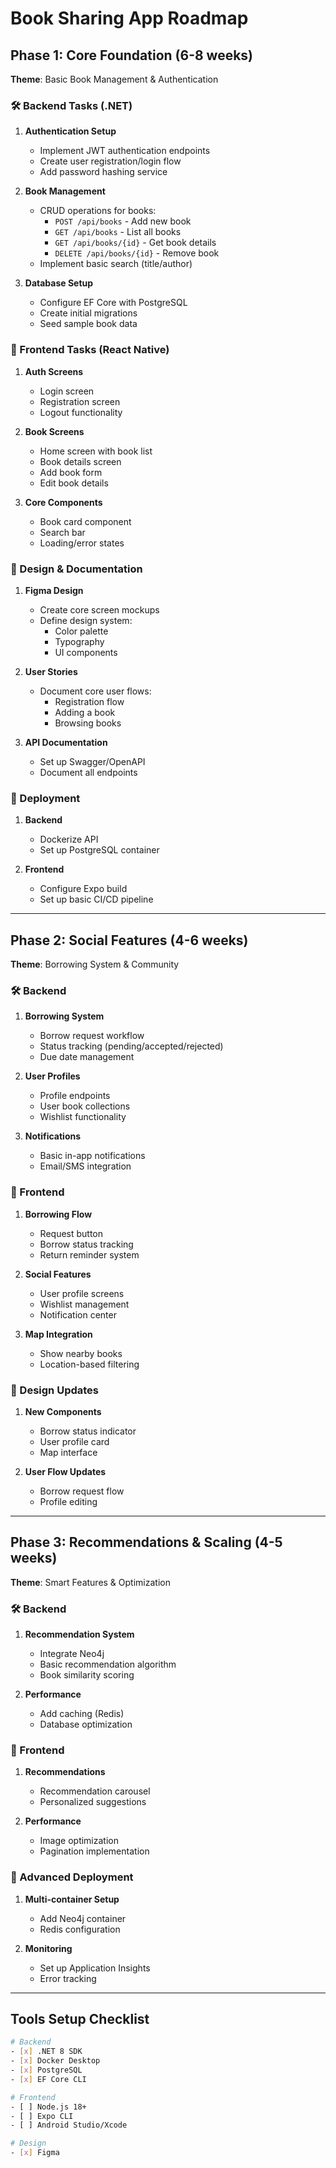 # Book Sharing App Roadmap

## Phase 1: Core Foundation (6-8 weeks)
**Theme**: Basic Book Management & Authentication

### 🛠 Backend Tasks (.NET)
1. **Authentication Setup**
   - Implement JWT authentication endpoints
   - Create user registration/login flow
   - Add password hashing service

2. **Book Management**
   - CRUD operations for books:
     - `POST /api/books` - Add new book
     - `GET /api/books` - List all books
     - `GET /api/books/{id}` - Get book details
     - `DELETE /api/books/{id}` - Remove book
   - Implement basic search (title/author)

3. **Database Setup**
   - Configure EF Core with PostgreSQL
   - Create initial migrations
   - Seed sample book data

### 📱 Frontend Tasks (React Native)
1. **Auth Screens**
   - Login screen
   - Registration screen
   - Logout functionality

2. **Book Screens**
   - Home screen with book list
   - Book details screen
   - Add book form
   - Edit book details

3. **Core Components**
   - Book card component
   - Search bar
   - Loading/error states

### 🎨 Design & Documentation
1. **Figma Design**
   - Create core screen mockups
   - Define design system:
     - Color palette
     - Typography
     - UI components

2. **User Stories**
   - Document core user flows:
     - Registration flow
     - Adding a book
     - Browsing books

3. **API Documentation**
   - Set up Swagger/OpenAPI
   - Document all endpoints

### 🚀 Deployment
1. **Backend**
   - Dockerize API
   - Set up PostgreSQL container

2. **Frontend**
   - Configure Expo build
   - Set up basic CI/CD pipeline

---

## Phase 2: Social Features (4-6 weeks)
**Theme**: Borrowing System & Community

### 🛠 Backend
1. **Borrowing System**
   - Borrow request workflow
   - Status tracking (pending/accepted/rejected)
   - Due date management

2. **User Profiles**
   - Profile endpoints
   - User book collections
   - Wishlist functionality

3. **Notifications**
   - Basic in-app notifications
   - Email/SMS integration

### 📱 Frontend
1. **Borrowing Flow**
   - Request button
   - Borrow status tracking
   - Return reminder system

2. **Social Features**
   - User profile screens
   - Wishlist management
   - Notification center

3. **Map Integration**
   - Show nearby books
   - Location-based filtering

### 🎨 Design Updates
1. **New Components**
   - Borrow status indicator
   - User profile card
   - Map interface

2. **User Flow Updates**
   - Borrow request flow
   - Profile editing

---

## Phase 3: Recommendations & Scaling (4-5 weeks)
**Theme**: Smart Features & Optimization

### 🛠 Backend
1. **Recommendation System**
   - Integrate Neo4j
   - Basic recommendation algorithm
   - Book similarity scoring

2. **Performance**
   - Add caching (Redis)
   - Database optimization

### 📱 Frontend
1. **Recommendations**
   - Recommendation carousel
   - Personalized suggestions

2. **Performance**
   - Image optimization
   - Pagination implementation

### 🚀 Advanced Deployment
1. **Multi-container Setup**
   - Add Neo4j container
   - Redis configuration

2. **Monitoring**
   - Set up Application Insights
   - Error tracking

---

## Tools Setup Checklist
```bash
# Backend
- [x] .NET 8 SDK
- [x] Docker Desktop
- [x] PostgreSQL
- [x] EF Core CLI

# Frontend
- [ ] Node.js 18+
- [ ] Expo CLI
- [ ] Android Studio/Xcode

# Design
- [x] Figma
```
